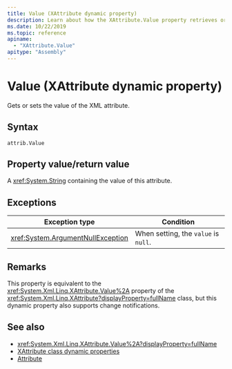 ```yaml
---
title: Value (XAttribute dynamic property)
description: Learn about how the XAttribute.Value property retrieves or sets the value of the XML attribute.
ms.date: 10/22/2019
ms.topic: reference
apiname:
  - "XAttribute.Value"
apitype: "Assembly"
---
```

# Value (XAttribute dynamic property)

Gets or sets the value of the XML attribute.

## Syntax

```xaml
attrib.Value
```

## Property value/return value

A <xref:System.String> containing the value of this attribute.

## Exceptions

|Exception type|Condition|
| - |---------------|
|<xref:System.ArgumentNullException>|When setting, the `value` is `null`.|

## Remarks

This property is equivalent to the <xref:System.Xml.Linq.XAttribute.Value%2A> property of the <xref:System.Xml.Linq.XAttribute?displayProperty=fullName> class, but this dynamic property also supports change notifications.

## See also

- <xref:System.Xml.Linq.XAttribute.Value%2A?displayProperty=fullName>
- [XAttribute class dynamic properties](value-xattribute-dynamic-property.md)
- [Attribute](attribute-xelement-dynamic-property.md)
